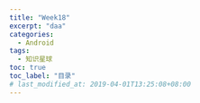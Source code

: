 ```yaml
---
title: "Week18"
excerpt: "daa"
categories:
  - Android
tags:
  - 知识星球
toc: true
toc_label: "目录"
# last_modified_at: 2019-04-01T13:25:08+08:00
---
```

